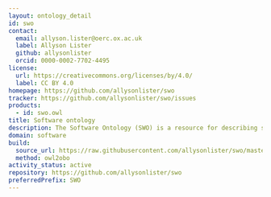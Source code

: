 ```yaml
---
layout: ontology_detail
id: swo
contact:
  email: allyson.lister@oerc.ox.ac.uk
  label: Allyson Lister
  github: allysonlister
  orcid: 0000-0002-7702-4495
license:
  url: https://creativecommons.org/licenses/by/4.0/
  label: CC BY 4.0
homepage: https://github.com/allysonlister/swo
tracker: https://github.com/allysonlister/swo/issues
products:
  - id: swo.owl
title: Software ontology
description: The Software Ontology (SWO) is a resource for describing software tools, their types, tasks, versions, provenance and associated data. It contains detailed information on licensing and formats as well as software applications themselves, mainly (but not limited) to the bioinformatics community.
domain: software
build:
  source_url: https://raw.githubusercontent.com/allysonlister/swo/master/release/swo_inferred.owl
  method: owl2obo
activity_status: active
repository: https://github.com/allysonlister/swo
preferredPrefix: SWO
---
```

